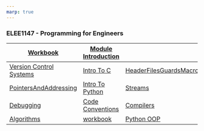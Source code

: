 ```yaml
---
marp: true
---
```


<!--
# Metadata
title: Index 
author: Seb Blair (CompEng0001)
description: Table of links for lecture slides
keywords: module handbook
lang: en

# Slide styling
theme: uog-theme
_class: lead title
paginate: true
_paginate: false
transition: fade 250ms

style: |
  header em { font-style: normal; view-transition-name: header; }
  header strong { font-weight: inherit; view-transition-name: header2; }
  header:not:has(em) { view-transition-name: header; }
  header:not:has(strong) { view-transition-name: header; }
-->

### ELEE1147 - Programming for Engineers

|[Workbook](https://uniofgreenwich.github.io/ELEE1147_Exercises/)| [Module Introduction](content/ModuleIntroduction/moduleIntroduction.html)||
|----|---|---|
|[Version Control Systems](content/VersionControlSystems/versionControlSystem.html)|[Intro To C](content/Intro_To_C/Intro_To_C.html)|[HeaderFilesGuardsMacros](content/HeaderFilesGuardsMacros/HeaderFilesGuardsMacros.html)|[Union and Stucts](content/UnionsAndStructs/UnionsAndStructs.html)|
|[PointersAndAddressing](content/PointersAndAddressing/PointersAndAddressing.html)|[Intro To Python](content/IntroToPython/IntroToPython.html)|[Streams](content/Streams/Streams.html)|
|[Debugging](content/Debugging/Debugging.html)|[Code Conventions](content/CodeConventions/CodeConventions.html)|[Compilers](content/Compiler/Compiler.html)|
|[Algorithms](content/Algorithms/Algorithms.html)|[workbook](content/Workshop/Workshop.html)|[Python OOP](content/Python_OOP/Python_OOP.html)|

